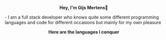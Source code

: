 <p align="center"><strong>Hey, I'm Gijs Mertens👋</strong></p>
<ins></ins> 
- I am a full stack developer who knows quite some different programming languages ​​and code for different occasions but mainly for my own pleasure

<p align="center"><strong>Here are the languages I conquer</strong></p>
